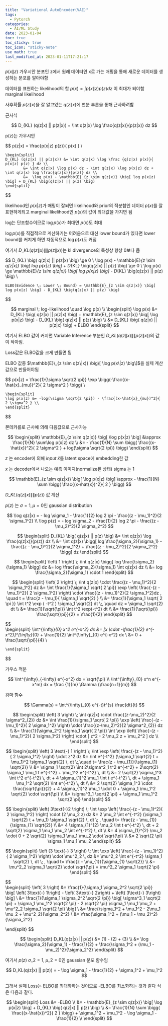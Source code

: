```yaml
---
title: "Variational AutoEncoder(VAE)"
tags:
  - Pytorch
categories:
  - AI/ML Study
date: 2023-01-04
toc: true
toc_sticky: true
toc_icon: "sticky-note"
use_math: true
last_modified_at: 2023-01-11T17:21:17
---
```




$p(x\|z)$ 가우시안 분포인 z에서 원래 데이터인 x로 가는 매핑을 통해 새로운 데이터를 생성하는 분포를 알아야함

데이터를 표현하는 likelihood의 합 $p(x) = \int p(x\|z) p(z) dz$ 이 최대가 되야함 marginal likelihood

사후확률 $p(z\|x)$을 잘 알고있는 $q(z\|x)$에 변분 추론을 통해 근사하려함

근사식

$$
    D_{KL} (q(z|x) || p(z|x)) = \int q(z|x) \log \frac{q(z|x)}{p(z|x)} dz 
$$

p(z)는 가우시안 

$$
    p(z|x) = \frac{p(x|z) p(z)}{ p(x) } \\
    
    \begin{split}
    D_{KL} (q(z|x) || p(z|x)) &= \int q(z|x) \log \frac {q(z|x) p(x)}{ p(x|z) p(z) } dz \\
            &= \int q(z|x) \log p(x) dz - \int q(z|x) \log p(x|z) dz + \int q(z|x) log \frac{q(z|x)}{p(z)} dz \\
            &=  \log p(x) - \mathbb{E}_{z \sim q(z|x)} \big[ log p(x|z) \big] + D_{KL} \big(q(z|x) || p(z) \big)
    \end{split}
$$


likelihood인 $p(x|z)$가 매핑이 잘되면 likelihood와 prior의 적분합인 데이터 $p(x)$를 잘표현하게되고
marginal likelihood인 $p(x)$의 값이 최대값을 가지면 됨

log는 단조함수이므로 $\log p(x)$가 최대면 $p(x)$도 최대

$\log p(x)$를 직접적으로 계산하기는 어려움으로 대신 lower bound가 있다면 lower bound를 커지게 하면 자동적으로 $\log p(x)$도 커짐

여기서 $D\_{KL} \big( q(z\|x) \|\| p(z\|x) \big)$는 kl divergence의 특성상 항상 0보다 큼

$$
    D_{KL} \big( q(z|x) || p(z|x) \big) \ge 0 \\
    \log p(x) - \mathbb{E}_{z \sim q(z|x)} \big[ log p(x|z) \big] + D_{KL} \big(q(z|x) || p(z) \big) \ge 0 \\
    \log p(x) \ge \mathbb{E}_{z \sim q(z|x)} \big[ log p(x|z) \big] - D_{KL} \big(q(z|x) || p(z) \big) \\
    
    ELBO(Evidence \; Lower \; Bound) = \mathbb{E}_{z \sim q(z|x)} \big[ log p(x|z) \big] - D_{KL} \big(q(z|x) || p(z) \big)
$$


$$
    marginal \; log-likelihood \quad \log p(x) \\
    \begin{split}
        \log p(x) &= D_{KL} \big( q(z|x) || p(z|x) \big) + \mathbb{E}_{z \sim q(z|x)} \big[ \log p(x|z) \big] - D_{KL} \big( q(z|x) || p(z) \big) \\
            &= D_{KL} \big( q(z|x) || p(z|x) \big) + ELBO
    \end{split}
$$


여기서 ELBO 값이 커지면 Variable Inference 부분인 $D\_{KL} \big( q(z\|x) \|\| p(z\|x) \big)$의 값이 작아짐.

Loss값은 ELBO값을 크게 만들면 됨

ELBO 값중 $\mathbb{E}\_{z \sim q(z\|x)} \big\[ \log p(x\|z) \big\]$을 실제 계산값으로 만들어야됨

$$
    p(x|z) = \frac{1}{\sigma \sqrt{2 \pi}} \exp \bigg(-\frac{(x-\hat{x}_{mu})^2}{ 2 \sigma^2 } \bigg) \\
    
    \begin{split}
    \log p(x|z) &= -log(\sigma \sqrt{2 \pi}) - \frac{(x-\hat{x}_{mu})^2}{ 2 \sigma^2 } \\
    \end{split}
$$

몬테카를로 근사에 의해 다음값으로 근사가능

$$  
    \begin{split}
    \mathbb{E}_{z \sim q(z|x)} \big[ \log p(x|z) \big] &\approx \frac{1}{N} \sum\log p(x|z) dz \\
            &= - \frac{1}{N} \sum \bigg( \frac{(x-\hat{x})^2}{ 2 \sigma^2 } + log(\sigma \sqrt{2 \pi}) \bigg)
    \end{split}
$$


$z$ 는 encoder에 의해 $input \; \hat{x}$를 latent space에 embedding한 값     

$x$ 는 decoder에서 나오는 예측 이미지(normalize된 상태) sigma 는 1

$$
    \mathbb{E}_{z \sim q(z|x)} \big[ \log p(x|z) \big] \approx - \frac{1}{N} \sum \bigg( \frac{(x-\hat{x})^2}{ 2 } \bigg)
$$

$D\_{KL} \big( q(z\|x) \|\| p(z) \big)$ 값 계산

$p(z)$ 는 $\sigma = 1, \mu =0$인 gaussian distribution 


$$
    \log q(z|x) = - log \sigma_1 - \frac{1}{2} log 2 \pi - \frac{(z - \mu_1)^2}{2 \sigma_1^2} \\
    \log p(z) = - log \sigma_2 - \frac{1}{2} log 2 \pi - \frac{(z - \mu_2)^2}{2 \sigma_2^2}
$$

$$
    \begin{split}
    D_{KL} \big( q(z|x) || p(z) \big) &= \int q(z|x) \log \frac{q(z|x)}{p(z)} dz \\
        &= \int q(z|x) \bigg[ log \frac{\sigma_2}{\sigma_1} - \frac{(z - \mu_1)^2}{2 \sigma_1^2} + \frac{(z - \mu_2)^2}{2 \sigma_2^2} \bigg] dz
    \end{split}
$$

$$
\begin{split}
\left( 1 \right)  \; \int q(z|x) \bigg[ log \frac{\sigma_2}{\sigma_1} \bigg] dz &= log \frac{\sigma_2}{\sigma_1} \int q(z|x) dz \\
            &= log \frac{\sigma_2}{\sigma_1} \cdot 1
\end{split}
$$

$$
\begin{split}
\left( 2 \right) \; \int q(z|x) \cdot \frac{(z - \mu_1)^2}{2 \sigma_1^2} dz &= \int \frac{1}{\sigma_1 \sqrt{ 2 \pi}} 
            \exp \left( \frac{-(z - \mu_1)^2}{ 2 \sigma_1^2} \right) \cdot \frac{(z - \mu_1)^2}{2 \sigma_1^2}dz , \quad t = \frac{z - \mu_1}{ \sigma_1 \sqrt{2} } \\
    &= \frac{1}{\sigma_1 \sqrt{ 2 \pi }} \int t^2 \exp ( -t^2 ) \sigma_1 \sqrt{2} dt  \;, \quad dz = \sigma_1 \sqrt{2} dt \\
    &= \frac{1}{\sqrt{\pi}} \int t^2 \exp(-t^2) dt \\ 
    &= \frac{1}{\sqrt{\pi}} \frac{\sqrt{\pi}}{2} = \frac{1}{2}
\end{split}
$$


$$  
    \begin{split}
        \int^{\infty}_{0} x^2 e^{-x^2} dx &= [x \cdot -\frac{1}{2} e^{-x^2}]^{\infty}_{0} + \frac{1}{2} \int^{\infty}_{0} e^{-x^2} dx \\
            &= 0 + \frac{\sqrt{\pi}}{4} \\
        
    \end{split}
$$

가우스 적분

$$
    \int^{\infty}_{-\infty} e^{-x^2} dx = \sqrt{\pi} \\
    \int^{\infty}_{0} x^n e^{-x^m} dx = \frac {1}{m} \Gamma (\frac{n+1}{m})
$$

감마 함수

$$
    \Gamma(s) = \int^{\infty}_{0} e^{-t}t^{s} \frac{dt}{t}
$$

$$
\begin{split}
\left( 3 \right) \; \int q(z|x) \cdot \frac{(z-\mu_2)^2}{2 \sigma^2_{2}} dz &= \int \frac{1}{\sigma_1 \sqrt{ 2 \pi}}  \exp \left( \frac{-(z - \mu_1)^2}{ 2 \sigma_1^2} \right)
    \cdot \frac{(z-\mu_2)^2}{2 \sigma^2_{2}} dz \\
        &= \frac{1}{\sigma_2^2 \sigma_1 \sqrt{ 2 \pi}} \int \exp \left( \frac{-(z - \mu_1)^2}{ 2 \sigma_1^2} \right) \cdot [ z^2 - 2 \mu_2 z +  \mu_2^2 ] dz \\
\end{split}
$$

$$ 
\begin{split}
\left( 3 \text{-} 1 \right) \; \int \exp \left( \frac{-(z - \mu_1)^2}{ 2 \sigma_1^2} \right) \cdot z^2 dz
    &= \int e^{-t^2} (\sigma_1 \sqrt{2} t + \mu_1)^2 \sigma_1 \sqrt{2} \, dt  \;,\quad t= \frac{z - \mu_{1}}{\sigma_{1} \sqrt{2}} \\
    &= \sigma_1 \sqrt{2} \int 2\sigma^2_1 t^2 e^{-t^2} + 2\sqrt{2} \sigma_1 \mu_1 t e^{-t^2} + \mu_1^2 e^{-t^2} \, dt \\
    &= 2 \sqrt{2} \sigma_1^3 \int t^2 e^{-t^2} \, dt + 4 \sigma_{1}^2 \mu_1 \int t e^{-t^2} \, dt + \sigma_1 \mu_1^2 \sqrt{2} \int e^{-t^2} \, dt \\
    &= 2 \sqrt{2} \sigma_1^3 \cdot \frac{\sqrt{\pi}}{2} + 4 \sigma_{1}^2 \mu_1 \cdot 0 + \sigma_1 \mu_1^2 \sqrt{2} \cdot \sqrt{\pi} \\
    &= \sigma^3_1 \sqrt{2 \pi} + \sigma_1 \mu_1^2 \sqrt{2 \pi}
\end{split}
$$

$$
\begin{split}
\left( 3\text{-}2 \right) \; \int \exp \left( \frac{-(z - \mu_1)^2}{ 2 \sigma_1^2} \right) \cdot (2 \mu_2 z) dz 
    &= 2 \mu_2 \int e^{-t^2} (\sigma_1 \sqrt{2} t + \mu_1) \sigma_1 \sqrt{2} \, dt \; , \quad t= \frac{z - \mu_{1}}{\sigma_{1} \sqrt{2}} \\
    &= 4 \sigma_{1}^{2} \mu_2 \int t e^{-t^2} \, dt + 2 \sqrt{2} \sigma_1 \mu_1 \mu_2 \int e^{-t^2} \, dt \\
    &= 4 \sigma_{1}^{2} \mu_2 \cdot 0 + 2 \sqrt{2} \sigma_1 \mu_1 \mu_2 \cdot \sqrt{\pi} \\
    &= 2 \sqrt{2 \pi} \sigma_1 \mu_1 \mu_2
\end{split}
$$

$$
\begin{split}
\left (3 \text{-} 3 \right) \; \int \exp \left( \frac{-(z - \mu_1)^2}{ 2 \sigma_1^2} \right) \cdot \mu^2_2 \, dz 
    &= \mu^2_2 \int e^{-t^2} \sigma_1 \sqrt{2} \, dt  \; , \quad t= \frac{z - \mu_{1}}{\sigma_{1} \sqrt{2}} \\
    &= \mu^2_2 \sigma_1 \sqrt{2} \cdot \sqrt{\pi} =  \mu^2_2 \sigma_1 \sqrt{2 \pi}
\end{split}
$$

$$  
\begin{split}
    \left( 3 \right) &= \frac{1}{\sigma_1 \sigma_2^2 \sqrt{2 \pi}} \big[ \left( 3\text{-} 1\right) - \left( 3\text{-} 2\right) + \left( 3\text{-} 3\right) \big] \\
     &= \frac{1}{\sigma_1 \sigma_2^2 \sqrt{2 \pi}} \big[ 
            \sigma^3_1 \sqrt{2 \pi} + \sigma_1 \mu_1^2 \sqrt{2 \pi} -
            2 \sqrt{2 \pi} \sigma_1 \mu_1 \mu_2 +
            \mu^2_2 \sigma_1 \sqrt{2 \pi}
        \big] \\
    &= \frac{\sigma_1^2 + \mu_1^2 - 2\mu_1 \mu_2 + \mu^2_2}{\sigma_2^2} \\
    &= \frac{\sigma_1^2 + (\mu_1 - \mu_2)^2}{\sigma_2^2}
    
\end{split}
$$

$$
\begin{split}
    D_KL(q(z|x) || p(z)) &= (1) - (2) + (3) \\
        &= \log \frac{\sigma_2}{\sigma_1} - \frac{1}{2} + \frac{\sigma_1^2 + (\mu_1 - \mu_2)^2}{\sigma_2^2}
\end{split}
$$

여기서 $p(z)$ $\sigma\_2=1, \; \mu\_2=0$인 gaussian 분포 함수임

$$
    D_KL(q(z|x) || p(z)) = - \log \sigma_1 - \frac{1}{2} + \sigma_1^2 + \mu_1^2 
$$

그래서 실제 Loss는 ELBO를 최대화하는 것이므로 -ELBO를 최소화하는 것과 같다 식은 다음과 같다.

$$
\begin{split}
    Loss &= -ELBO \\
        &= - \mathbb{E}_{z \sim q(z|x)} \big[ \log p(x|z) \big] + D_{KL} \big( q(z|x) || p(z) \big) \\ 
        &= \frac{1}{N} \sum \bigg( \frac{(x-\hat{x})^2}{ 2 } \bigg) + \sigma_1^2 + \mu_1^2 - \log \sigma_1 - \frac{1}{2} \\
\end{split}
$$